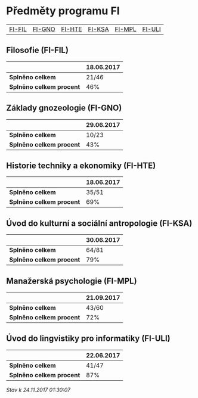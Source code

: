 # Předměty programu FI


| | | | | | |
|-|-|-|-|-|-|
|[FI-FIL](#filosofie-fi-fil) | [FI-GNO](#základy-gnozeologie-fi-gno) | [FI-HTE](#historie-techniky-a-ekonomiky-fi-hte) | [FI-KSA](#úvod-do-kulturní-a-sociální-antropologie-fi-ksa) | [FI-MPL](#manažerská-psychologie-fi-mpl) | [FI-ULI](#úvod-do-lingvistiky-pro-informatiky-fi-uli)|

        
## Filosofie (FI-FIL)

|                          |18.06.2017|
|--------------------------|--------------------|
|**Splněno celkem**        |21/46|
|**Splněno celkem procent**|46%|


## Základy gnozeologie (FI-GNO)

|                          |29.06.2017|
|--------------------------|--------------------|
|**Splněno celkem**        |10/23|
|**Splněno celkem procent**|43%|


## Historie techniky a ekonomiky (FI-HTE)

|                          |18.06.2017|
|--------------------------|--------------------|
|**Splněno celkem**        |35/51|
|**Splněno celkem procent**|69%|


## Úvod do kulturní a sociální antropologie (FI-KSA)

|                          |30.06.2017|
|--------------------------|--------------------|
|**Splněno celkem**        |64/81|
|**Splněno celkem procent**|79%|


## Manažerská psychologie (FI-MPL)

|                          |21.09.2017|
|--------------------------|--------------------|
|**Splněno celkem**        |43/60|
|**Splněno celkem procent**|72%|


## Úvod do lingvistiky pro informatiky (FI-ULI)

|                          |22.06.2017|
|--------------------------|--------------------|
|**Splněno celkem**        |41/47|
|**Splněno celkem procent**|87%|




*Stav k 24.11.2017 01:30:07*
